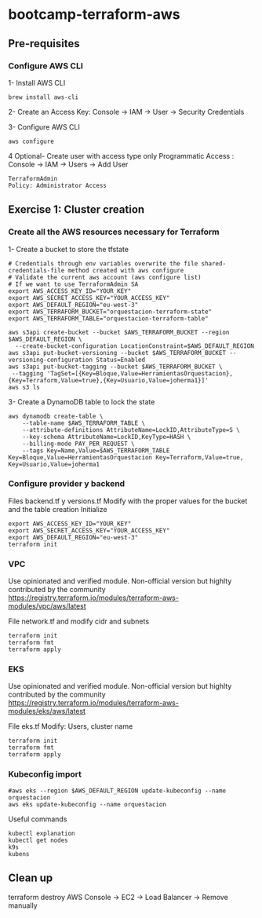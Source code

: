 # bootcamp-terraform-aws

## Pre-requisites
### Configure AWS CLI
1- Install AWS CLI
```shell
brew install aws-cli
```

2- Create an Access Key: Console -> IAM -> User -> Security Credentials

3- Configure AWS CLI
```shell
aws configure
```

4 Optional- Create user with access type only Programmatic Access : Console -> IAM -> Users -> Add User
```
TerraformAdmin
Policy: Administrator Access
```

## Exercise 1: Cluster creation
### Create all the AWS resources necessary for Terraform
1- Create a bucket to store the tfstate
```shell
# Credentials through env variables overwrite the file shared-credentials-file method created with aws configure
# Validate the current aws account (aws configure list)
# If we want to use TerraformAdmin SA
export AWS_ACCESS_KEY_ID="YOUR_KEY"
export AWS_SECRET_ACCESS_KEY="YOUR_ACCESS_KEY"
export AWS_DEFAULT_REGION="eu-west-3"
export AWS_TERRAFORM_BUCKET="orquestacion-terraform-state"
export AWS_TERRAFORM_TABLE="orquestacion-terraform-table"
```

```shell
aws s3api create-bucket --bucket $AWS_TERRAFORM_BUCKET --region $AWS_DEFAULT_REGION \
  --create-bucket-configuration LocationConstraint=$AWS_DEFAULT_REGION
aws s3api put-bucket-versioning --bucket $AWS_TERRAFORM_BUCKET --versioning-configuration Status=Enabled
aws s3api put-bucket-tagging --bucket $AWS_TERRAFORM_BUCKET \
 --tagging 'TagSet=[{Key=Bloque,Value=HerramientasOrquestacion},{Key=Terraform,Value=true},{Key=Usuario,Value=joherma1}]'
aws s3 ls
```

3- Create a DynamoDB table to lock the state
```shell
aws dynamodb create-table \
    --table-name $AWS_TERRAFORM_TABLE \
    --attribute-definitions AttributeName=LockID,AttributeType=S \
    --key-schema AttributeName=LockID,KeyType=HASH \
    --billing-mode PAY_PER_REQUEST \
    --tags Key=Name,Value=$AWS_TERRAFORM_TABLE Key=Bloque,Value=HerramientasOrquestacion Key=Terraform,Value=true, Key=Usuario,Value=joherma1
```

### Configure provider y backend
Files backend.tf y versions.tf
Modify with the proper values for the bucket and the table creation
Initialize
```shell
export AWS_ACCESS_KEY_ID="YOUR_KEY"
export AWS_SECRET_ACCESS_KEY="YOUR_ACCESS_KEY"
export AWS_DEFAULT_REGION="eu-west-3"
terraform init
```

### VPC
Use opinionated and verified module. Non-official version but highlty contributed by the community
https://registry.terraform.io/modules/terraform-aws-modules/vpc/aws/latest

File network.tf and modify cidr and subnets
```shell
terraform init
terraform fmt
terraform apply
```

### EKS
Use opinionated and verified module. Non-official version but highlty contributed by the community
https://registry.terraform.io/modules/terraform-aws-modules/eks/aws/latest

File eks.tf
Modify: Users, cluster name
```shell
terraform init
terraform fmt
terraform apply
```

### Kubeconfig import
```shell
#aws eks --region $AWS_DEFAULT_REGION update-kubeconfig --name orquestacion
aws eks update-kubeconfig --name orquestacion
```
Useful commands
```shell
kubectl explanation
kubectl get nodes
k9s
kubens
```

## Clean up
terraform destroy
AWS Console -> EC2 -> Load Balancer -> Remove manually